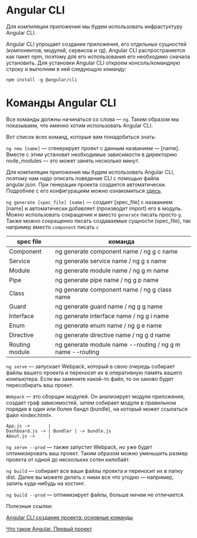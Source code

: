 # Angular CLI

Для компиляции приложения мы будем использовать инфрастуктуру Angular CLI. 

Angular CLI упрощает создание приложения, его отдельных сущностей (компонентов, модулей, сервисов и тд). Angular CLI распространяется как пакет npm, поэтому для его использования его необходимо сначала установить. Для установки Angular CLI откроем консоль/командную строку и выполним в ней следующую команду:

``npm install -g @angular/cli``


# Команды Angular CLI
Все команды должны начинаться со слова — `ng`. Таким образом мы показываем, что именно хотим использовать Angular CLI.

Вот список всех команд, которые вам понадобиться знать:

`ng new [name]` — сгенерирует проект с данным названием — [name]. Вместе с этим установит необходимые зависимости в директорию node_modules — это может занять несколько минут.

Для компиляции приложения мы будем использовать Angular CLI, поэтому нам надо описать поведение CLI с помощью файла angular.json. При генерации проекта создается автоматически. Подробнее с его конфигурациям можно ознакомиться [здесь](https://angular.io/guide/workspace-config).

`ng generate [spec_file] [name]` — создает [spec_file] с названием [name] и автоматически добавляет (производит import) его в модуль. Можно использовать сокращения и вместо `generate` писать просто `g`. Также можно сокращенно писать создаваемые сущности (spec_file),  так например вместо `component` писать `c`

| spec file  | команда |
| ------------- | ------------- |
| Component  | ng generate component name / ng g c name |
| Service  | ng generate service name / ng g s name  |
| Module  | ng generate module name / ng g m name  |
| Pipe  | ng generate pipe name / ng g p name  |
| Class | ng generate component name / ng g class name  |
| Guard  | ng generate guard name / ng g g name  |
| Interface  | ng generate interface name / ng g i name  |
| Enum | ng generate enum name / ng g e name  |
| Directive | ng generate directive name / ng g d name  |
| Routing module | ng generate module name --routing / ng g m name --routing  |


`ng serve` — запускает Webpack, который в свою очередь собирает файлы вашего проекта и переносит их в оперативную память вашего компьютера. Если вы замените какой-то файл, то он заново будет пересобирать ваш проект.

`Webpack` — это сборщик модулей. Он анализирует модули приложения, создает граф зависимостей, затем собирает модули в правильном порядке в один или более бандл (bundle), на который может ссылаться файл «index.html».

```
App.js ->       |
Dashboard.js -> | Bundler | -> bundle.js
About.js ->     |
```

`ng serve --prod` — также запустит Webpack, но уже будет оптимизировать ваш проект. Таким образом можно уменьшить размер проекта от одной до нескольких сотен килобайт. 

`ng build` — собирает все ваши файлы проекта и переносит их в папку dist. Далее вы можете делать с ними все что угодно — например, залить куда-нибудь на хостинг.

`ng build --prod` — оптимизирует файлы, больше ничем не отличается.

Полезные ссылки:

[Angular CLI создание проекта: основные команды](https://codelessons.ru/angular/angular-cli-sozdaniye-proyekta-osnovnyye-komandy.html)

[Что такое Angular. Первый проект](https://metanit.com/web/angular2/1.1.php)